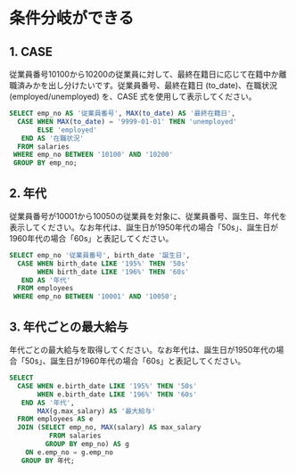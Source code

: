 # 条件分岐ができる

## 1. CASE

従業員番号10100から10200の従業員に対して、最終在籍日に応じて在籍中か離職済みかを出し分けたいです。従業員番号、最終在籍日 (to_date)、在職状況(employed/unemployed) を、CASE 式を使用して表示してください。

```sql
SELECT emp_no AS '従業員番号', MAX(to_date) AS '最終在籍日',
  CASE WHEN MAX(to_date) = '9999-01-01' THEN 'unemployed'
       ELSE 'employed'
   END AS '在職状況'
  FROM salaries
 WHERE emp_no BETWEEN '10100' AND '10200'
 GROUP BY emp_no;
```

## 2. 年代

従業員番号が10001から10050の従業員を対象に、従業員番号、誕生日、年代を表示してください。なお年代は、誕生日が1950年代の場合「50s」、誕生日が1960年代の場合「60s」と表記してください。

```sql
SELECT emp_no '従業員番号', birth_date '誕生日',
  CASE WHEN birth_date LIKE '195%' THEN '50s'
       WHEN birth_date LIKE '196%' THEN '60s'
   END AS '年代'
  FROM employees
 WHERE emp_no BETWEEN '10001' AND '10050';
```

## 3. 年代ごとの最大給与

年代ごとの最大給与を取得してください。なお年代は、誕生日が1950年代の場合「50s」、誕生日が1960年代の場合「60s」と表記してください。

```sql
SELECT
  CASE WHEN e.birth_date LIKE '195%' THEN '50s'
       WHEN e.birth_date LIKE '196%' THEN '60s'
   END AS '年代',
       MAX(g.max_salary) AS '最大給与'
  FROM employees AS e
  JOIN (SELECT emp_no, MAX(salary) AS max_salary
          FROM salaries
         GROUP BY emp_no) AS g
    ON e.emp_no = g.emp_no
   GROUP BY 年代;
```
